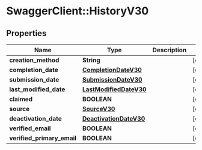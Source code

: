 # SwaggerClient::HistoryV30

## Properties
Name | Type | Description | Notes
------------ | ------------- | ------------- | -------------
**creation_method** | **String** |  | [optional] 
**completion_date** | [**CompletionDateV30**](CompletionDateV30.md) |  | [optional] 
**submission_date** | [**SubmissionDateV30**](SubmissionDateV30.md) |  | [optional] 
**last_modified_date** | [**LastModifiedDateV30**](LastModifiedDateV30.md) |  | [optional] 
**claimed** | **BOOLEAN** |  | [optional] 
**source** | [**SourceV30**](SourceV30.md) |  | [optional] 
**deactivation_date** | [**DeactivationDateV30**](DeactivationDateV30.md) |  | [optional] 
**verified_email** | **BOOLEAN** |  | [optional] 
**verified_primary_email** | **BOOLEAN** |  | [optional] 


